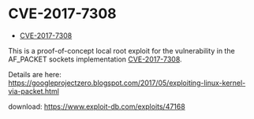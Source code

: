 CVE-2017-7308
=============

- [CVE-2017-7308](https://cve.mitre.org/cgi-bin/cvename.cgi?name=CVE-2017-7308)

This is a proof-of-concept local root exploit for the vulnerability in the AF\_PACKET sockets implementation [CVE-2017-7308](https://cve.mitre.org/cgi-bin/cvename.cgi?name=2017-6074).

Details are here: https://googleprojectzero.blogspot.com/2017/05/exploiting-linux-kernel-via-packet.html


download: https://www.exploit-db.com/exploits/47168